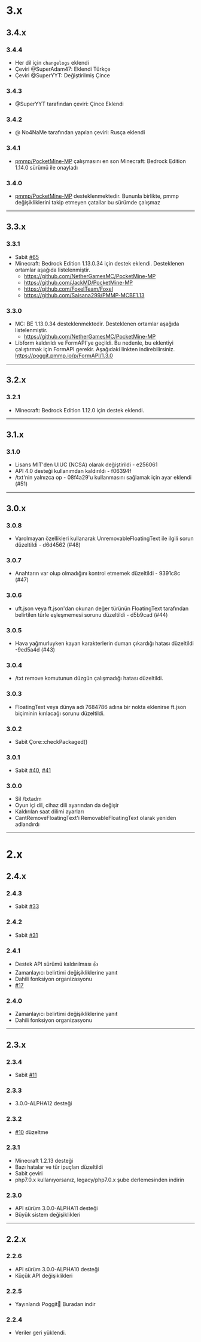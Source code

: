 # 3.x

## 3.4.x

### 3.4.4

- Her dil için `changelogs` eklendi
- Çeviri @SuperAdam47: Eklendi Türkçe
- Çeviri @SuperYYT: Değiştirilmiş Çince

### 3.4.3

- @SuperYYT tarafından çeviri: Çince Eklendi

### 3.4.2

- @ No4NaMe tarafından yapılan çeviri: Rusça eklendi

### 3.4.1

- [pmmp/PocketMine-MP](https://github.com/pmmp/PocketMine-MP) çalışmasını en son Minecraft: Bedrock Edition 1.14.0 sürümü ile onayladı

### 3.4.0

- [pmmp/PocketMine-MP](https://github.com/pmmp/PocketMine-MP) desteklenmektedir. Bununla birlikte, pmmp değişikliklerini takip etmeyen çatallar bu sürümde çalışmaz

***

## 3.3.x

### 3.3.1

- Sabit [#65](https://github.com/fuyutsuki/Texter/issues/65)
- Minecraft: Bedrock Edition 1.13.0.34 için destek eklendi. Desteklenen ortamlar aşağıda listelenmiştir.
  * https://github.com/NetherGamesMC/PocketMine-MP
  * https://github.com/JackMD/PocketMine-MP
  * https://github.com/FoxelTeam/Foxel
  * https://github.com/Saisana299/PMMP-MCBE1.13
  
### 3.3.0

- MC: BE 1.13.0.34 desteklenmektedir. Desteklenen ortamlar aşağıda listelenmiştir.
  * https://github.com/NetherGamesMC/PocketMine-MP
- Libform kaldırıldı ve FormAPI'ye geçildi. Bu nedenle, bu eklentiyi çalıştırmak için FormAPI gerekir. Aşağıdaki linkten indirebilirsiniz.
  https://poggit.pmmp.io/p/FormAPI/1.3.0

***

## 3.2.x

### 3.2.1

- Minecraft: Bedrock Edition 1.12.0 için destek eklendi.

***

## 3.1.x

### 3.1.0

- Lisans MIT'den UIUC (NCSA) olarak değiştirildi - e256061
- API 4.0 desteği kullanımdan kaldırıldı - f06394f
- /txt'nin yalnızca op - 08f4a29'u kullanmasını sağlamak için ayar eklendi (#51)

***

## 3.0.x

### 3.0.8

- Varolmayan özellikleri kullanarak UnremovableFloatingText ile ilgili sorun düzeltildi - d6d4562 (#48)

### 3.0.7

- Anahtarın var olup olmadığını kontrol etmemek düzeltildi - 9391c8c (#47)

### 3.0.6

- uft.json veya ft.json'dan okunan değer türünün FloatingText tarafından belirtilen türle eşleşmemesi sorunu düzeltildi - d5b9cad (#44)

### 3.0.5

- Hava yağmurluyken kayan karakterlerin duman çıkardığı hatası düzeltildi -9ed5a4d (#43)

### 3.0.4

- /txt remove komutunun düzgün çalışmadığı hatası düzeltildi.

### 3.0.3

- FloatingText veya dünya adı 7684786 adına bir nokta eklenirse ft.json biçiminin kırılacağı sorunu düzeltildi.

### 3.0.2

- Sabit Çore::checkPackaged()

### 3.0.1

- Sabit [#40](https://github.com/fuyutsuki/Texter/issues/40), [#41](https://github.com/fuyutsuki/Texter/issues/41)

### 3.0.0

- Sil /txtadm
- Oyun içi dil, cihaz dili ayarından da değişir
- Kaldırılan saat dilimi ayarları
- CantRemoveFloatingText'i RemovableFloatingText olarak yeniden adlandırdı

***

# 2.x

## 2.4.x

### 2.4.3

- Sabit [#33](https://github.com/fuyutsuki/Texter/issues/33)

### 2.4.2

- Sabit [#31](https://github.com/fuyutsuki/Texter/issues/31)

### 2.4.1

- Destek API sürümü kaldırılması 👍
- Zamanlayıcı belirtimi değişikliklerine yanıt
- Dahili fonksiyon organizasyonu
- [#17](https://github.com/fuyutsuki/Texter/issues/17)

### 2.4.0

- Zamanlayıcı belirtimi değişikliklerine yanıt
- Dahili fonksiyon organizasyonu

***

## 2.3.x

### 2.3.4

- Sabit [#11](https://github.com/fuyutsuki/Texter/issues/11)

### 2.3.3

- 3.0.0-ALPHA12 desteği

### 2.3.2

- [#10](https://github.com/fuyutsuki/Texter/issues/10) düzeltme

### 2.3.1

- Minecraft 1.2.13 desteği
- Bazı hatalar ve tür ipuçları düzeltildi
- Sabit çeviri
- php7.0.x kullanıyorsanız, legacy/php7.0.x şube derlemesinden indirin

### 2.3.0

- API sürüm 3.0.0-ALPHA11 desteği
- Büyük sistem değişiklikleri

***

## 2.2.x

### 2.2.6

- API sürüm 3.0.0-ALPHA10 desteği
- Küçük API değişiklikleri

### 2.2.5

- Yayınlandı Poggit🎉
  Buradan indir
  
### 2.2.4

- Veriler geri yüklendi.